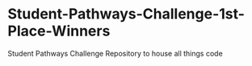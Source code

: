 # Student-Pathways-Challenge-1st-Place-Winners
Student Pathways Challenge Repository to house all things code
